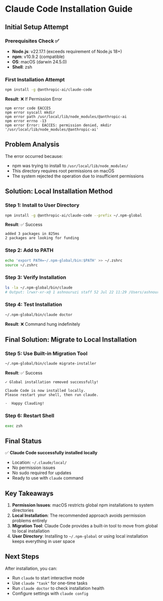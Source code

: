 # Claude Code Installation Guide


## Initial Setup Attempt

### Prerequisites Check ✅
- **Node.js**: v22.17.1 (exceeds requirement of Node.js 18+)
- **npm**: v10.9.2 (compatible)
- **OS**: macOS (darwin 24.5.0)
- **Shell**: zsh

### First Installation Attempt
```bash
npm install -g @anthropic-ai/claude-code
```

**Result**: ❌ If Permission Error
```
npm error code EACCES
npm error syscall mkdir
npm error path /usr/local/lib/node_modules/@anthropic-ai
npm error errno -13
npm error Error: EACCES: permission denied, mkdir '/usr/local/lib/node_modules/@anthropic-ai'
```

## Problem Analysis

The error occurred because:
- npm was trying to install to `/usr/local/lib/node_modules/`
- This directory requires root permissions on macOS
- The system rejected the operation due to insufficient permissions

## Solution: Local Installation Method

### Step 1: Install to User Directory
```bash
npm install -g @anthropic-ai/claude-code --prefix ~/.npm-global
```

**Result**: ✅ Success
```
added 3 packages in 825ms
2 packages are looking for funding
```

### Step 2: Add to PATH
```bash
echo 'export PATH=~/.npm-global/bin:$PATH' >> ~/.zshrc
source ~/.zshrc
```

### Step 3: Verify Installation
```bash
ls -la ~/.npm-global/bin/claude
# Output: lrwxr-xr-x@ 1 ashnouruzi staff 52 Jul 22 11:29 /Users/ashnouruzi/.npm-global/bin/claude -> ../lib/node_modules/@anthropic-ai/claude-code/cli.js
```

### Step 4: Test Installation
```bash
~/.npm-global/bin/claude doctor
```

**Result**: ❌ Command hung indefinitely

## Final Solution: Migrate to Local Installation

### Step 5: Use Built-in Migration Tool
```bash
~/.npm-global/bin/claude migrate-installer
```

**Result**: ✅ Success
```
✓ Global installation removed successfully!

Claude Code is now installed locally.
Please restart your shell, then run claude.

·  Happy Clauding!
```

### Step 6: Restart Shell
```bash
exec zsh
```

## Final Status

✅ **Claude Code successfully installed locally**
- Location: `~/.claude/local/`
- No permission issues
- No sudo required for updates
- Ready to use with `claude` command

## Key Takeaways

1. **Permission Issues**: macOS restricts global npm installations to system directories
2. **Local Installation**: The recommended approach avoids permission problems entirely
3. **Migration Tool**: Claude Code provides a built-in tool to move from global to local installation
4. **User Directory**: Installing to `~/.npm-global` or using local installation keeps everything in user space

## Next Steps

After installation, you can:
- Run `claude` to start interactive mode
- Use `claude "task"` for one-time tasks
- Run `claude doctor` to check installation health
- Configure settings with `claude config`
